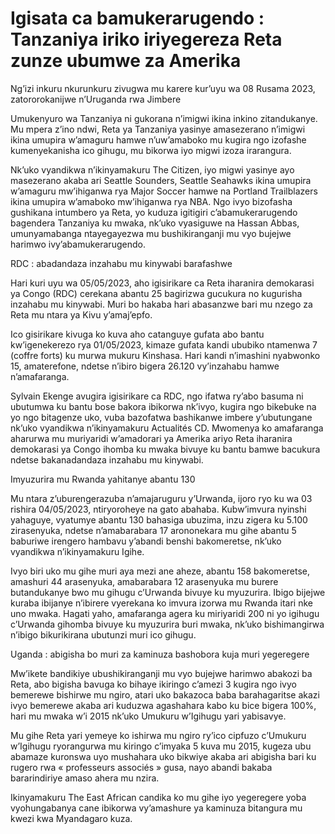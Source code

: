 # Igisata ca bamukerarugendo : Tanzaniya iriko iriyegereza Reta zunze ubumwe za Amerika

Ng’izi inkuru nkurunkuru zivugwa mu karere kur’uyu wa 08 Rusama 2023, zatororokanijwe n’Uruganda rwa Jimbere

Umukenyuro wa Tanzaniya ni gukorana n’imigwi ikina inkino zitandukanye. Mu mpera z’ino ndwi, Reta ya Tanzaniya yasinye amasezerano n’imigwi ikina umupira w’amaguru hamwe n’uw’amaboko mu kugira ngo izofashe kumenyekanisha ico gihugu, mu bikorwa iyo migwi izoza irarangura.

Nk’uko vyandikwa n’ikinyamakuru The Citizen, iyo migwi yasinye ayo masezerano akaba ari Seattle Sounders, Seattle Seahawks ikina umupira w’amaguru mw’ihiganwa rya Major Soccer hamwe na Portland Trailblazers ikina umupira w’amaboko mw’ihiganwa rya NBA. Ngo ivyo bizofasha gushikana intumbero ya Reta, yo kuduza igitigiri c’abamukerarugendo bagendera Tanzaniya ku mwaka, nk’uko vyasiguwe na Hassan Abbas, umunyamabanga ntayegayezwa mu bushikiranganji mu vyo bujejwe harimwo ivy’abamukerarugendo.

RDC : abadandaza inzahabu mu kinywabi barafashwe

Hari kuri uyu wa 05/05/2023, aho igisirikare ca Reta iharanira demokarasi ya Congo (RDC) cerekana abantu 25 bagirizwa gucukura no kugurisha inzahabu mu kinywabi. Muri bo hakaba hari abasanzwe bari mu nzego za Reta mu ntara ya Kivu y’amaj’epfo.

Ico gisirikare kivuga ko kuva aho catanguye gufata abo bantu kw’igenekerezo rya 01/05/2023, kimaze gufata kandi ububiko ntamenwa 7 (coffre forts) ku murwa mukuru Kinshasa. Hari kandi n’imashini nyabwonko 15, amaterefone, ndetse n’ibiro bigera 26.120 vy’inzahabu hamwe n’amafaranga.

Sylvain Ekenge avugira igisirikare ca RDC, ngo ifatwa ry’abo basuma ni ubutumwa ku bantu bose bakora ibikorwa nk’ivyo, kugira ngo bikebuke na yo ngo bitagenze uko, vuba bazofatwa bashikanwe imbere y’ubutungane nk’uko vyandikwa n’ikinyamakuru Actualités CD. Mwomenya ko amafaranga aharurwa mu muriyaridi w’amadorari ya Amerika ariyo Reta iharanira demokarasi ya Congo ihomba ku mwaka bivuye ku bantu bamwe bacukura ndetse bakanadandaza inzahabu mu kinywabi.

Imyuzurira mu Rwanda yahitanye abantu 130

Mu ntara z’uburengerazuba n’amajaruguru y’Urwanda, ijoro ryo ku wa 03 rishira 04/05/2023, ntiryoroheye na gato abahaba. Kubw’imvura nyinshi yahaguye, vyatumye abantu 130 bahasiga ubuzima, inzu zigera ku 5.100 zirasenyuka, ndetse n’amabarabara 17 arononekara mu gihe abantu 5 baburiwe irengero hambavu y’abandi benshi bakomeretse, nk’uko vyandikwa n’ikinyamakuru Igihe.

Ivyo biri uko mu gihe muri aya mezi ane aheze, abantu 158 bakomeretse, amashuri 44 arasenyuka, amabarabara 12 arasenyuka mu burere butandukanye bwo mu gihugu c’Urwanda bivuye ku myuzurira. Ibigo bijejwe kuraba ibijanye n’ibirere vyerekana ko imvura izorwa mu Rwanda itari nke uno mwaka. Hagati yaho, amafaranga agera ku miriyaridi 200 ni yo igihugu c’Urwanda gihomba bivuye ku myuzurira buri mwaka, nk’uko bishimangirwa n’ibigo bikurikirana ubutunzi muri ico gihugu.

Uganda : abigisha bo muri za kaminuza bashobora kuja muri yegeregere

Mw’ikete bandikiye ubushikiranganji mu vyo bujejwe harimwo abakozi ba Reta, abo bigisha bavuga ko bihaye ikiringo c’amezi 3 kugira ngo ivyo bemerewe bishirwe mu ngiro, atari uko bakazoca baba barahagaritse akazi ivyo bemerewe akaba ari kuduzwa agashahara kabo ku bice bigera 100%, hari mu mwaka w’i 2015 nk’uko Umukuru w’Igihugu yari yabisavye.

Mu gihe Reta yari yemeye ko ishirwa mu ngiro ry’ico cipfuzo c’Umukuru w’Igihugu ryorangurwa mu kiringo c’imyaka 5 kuva mu 2015, kugeza ubu abamaze kuronswa uyo mushahara uko bikwiye akaba ari abigisha bari ku rugero rwa « professeurs associés » gusa, nayo abandi bakaba bararindiriye amaso ahera mu nzira.

Ikinyamakuru The East African candika ko mu gihe iyo yegeregere yoba vyohungabanya cane ibikorwa vy’amashure ya kaminuza bitangura mu kwezi kwa Myandagaro kuza.